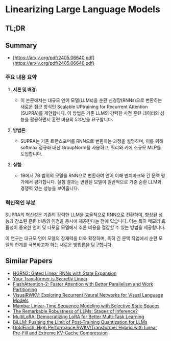 # Linearizing Large Language Models
## TL;DR
## Summary
- [https://arxiv.org/pdf/2405.06640.pdf](https://arxiv.org/pdf/2405.06640.pdf)

### 주요 내용 요약

1. **서론 및 배경**:
   - 이 논문에서는 대규모 언어 모델(LLMs)을 순환 신경망(RNNs)으로 변환하는 새로운 접근 방식인 Scalable UPtraining for Recurrent Attention (SUPRA)를 제안합니다. 이 방법은 기존 LLM의 강력한 사전 훈련 데이터와 성능을 활용하면서 훈련 비용의 5%만을 요구합니다.

2. **방법론**:
   - SUPRA는 기존 트랜스포머를 RNN으로 변환하는 과정을 설명하며, 이를 위해 softmax 정규화 대신 GroupNorm을 사용하고, 쿼리와 키에 소규모 MLP를 도입합니다.

3. **실험**:
   - 1B에서 7B 범위의 모델을 RNN으로 변환하여 언어 이해 벤치마크와 긴 문맥 평가에서 평가합니다. 실험 결과는 변환된 모델이 일반적으로 기존 순환 LLM과 경쟁력 있는 성능을 보여줍니다.

### 혁신적인 부분
SUPRA의 혁신성은 기존의 강력한 LLM을 효율적으로 RNN으로 전환하여, 향상된 성능과 감소된 훈련 비용의 이점을 동시에 제공한다는 점에 있습니다. 이는 특히 메모리 효율성이 중요한 언어 및 다모달 모델에서 추론 비용을 절감할 수 있는 방법을 제공합니다.

이 연구는 대규모 언어 모델의 잠재력을 더욱 확장하며, 특히 긴 문맥 작업에서 순환 모델의 한계를 극복하고자 하는 새로운 방법론을 탐구합니다.

## Similar Papers
- [HGRN2: Gated Linear RNNs with State Expansion](2404.07904.md)
- [Your Transformer is Secretly Linear](2405.12250.md)
- [FlashAttention-2: Faster Attention with Better Parallelism and Work Partitioning](2307.08691.md)
- [VisualRWKV: Exploring Recurrent Neural Networks for Visual Language Models](2406.13362.md)
- [Mamba: Linear-Time Sequence Modeling with Selective State Spaces](2312.00752.md)
- [The Remarkable Robustness of LLMs: Stages of Inference?](2406.19384.md)
- [MultiLoRA: Democratizing LoRA for Better Multi-Task Learning](2311.11501.md)
- [BiLLM: Pushing the Limit of Post-Training Quantization for LLMs](2402.04291.md)
- [GoldFinch: High Performance RWKV/Transformer Hybrid with Linear Pre-Fill and Extreme KV-Cache Compression](2407.12077.md)
